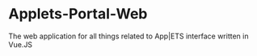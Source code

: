 # Applets-Portal-Web
The web application for all things related to App|ETS interface written in Vue.JS
